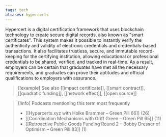 ```yaml
---
tags: tech
aliases: hypercerts
---
```


Hypercert is a digital certification framework that uses blockchain technology to create secure digital records, also known as "smart certificates". This system makes it possible to instantly verify the authenticity and validity of electronic credentials and credentials-based transactions. It also facilitates trustless, secure, and immutable record-keeping for the certifying institution, allowing educational or professional credentials to be shared, verified, and tracked in real-time. As a result, employers can be certain that graduates have met all the necessary requirements, and graduates can prove their aptitudes and official qualifications to employers with assurance.

> [!example] See also
> [[impact certificate]], [[smart contract]], [[quadratic funding]], [[network effect]], [[open source]]

> [!info] Podcasts mentioning this term most frequently
> * [[Hypercerts.xyz with Holke Brammer – Green Pill 66]] (26)
> * [[Coordination Mechanisms with Griff Green – Green Pill 65]] (11)
> * [[Retroactive Public Goods Funding Round 2 – Bobby Dresser of Optimism – Green Pill 83]] (1)